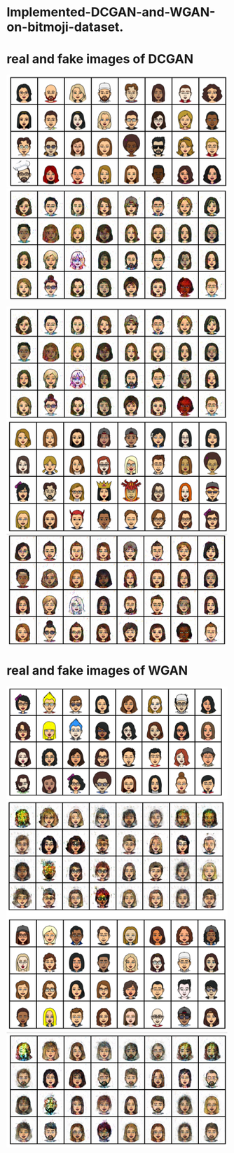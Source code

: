 # Implemented-DCGAN-and-WGAN-on-bitmoji-dataset.

# real and fake images of DCGAN
<img src="https://github.com/indranarendra/Implemented-DCGAN-and-WGAN-on-bitmoji-dataset./blob/main/ganreal1.png"> <img src="https://github.com/indranarendra/Implemented-DCGAN-and-WGAN-on-bitmoji-dataset./blob/main/ganfake1.png">

<img src="https://github.com/indranarendra/Implemented-DCGAN-and-WGAN-on-bitmoji-dataset./blob/main/ganfake1.png">

<img src="https://github.com/indranarendra/Implemented-DCGAN-and-WGAN-on-bitmoji-dataset./blob/main/ganreal.png">

<img src="https://github.com/indranarendra/Implemented-DCGAN-and-WGAN-on-bitmoji-dataset./blob/main/ganfake.png">

# real and fake images of WGAN
<img src="https://github.com/indranarendra/Implemented-DCGAN-and-WGAN-on-bitmoji-dataset./blob/main/wganreal.png">

<img src="https://github.com/indranarendra/Implemented-DCGAN-and-WGAN-on-bitmoji-dataset./blob/main/wganfake.png">

<img src="https://github.com/indranarendra/Implemented-DCGAN-and-WGAN-on-bitmoji-dataset./blob/main/wganreal1.png">

<img src="https://github.com/indranarendra/Implemented-DCGAN-and-WGAN-on-bitmoji-dataset./blob/main/wganfake1.png">
